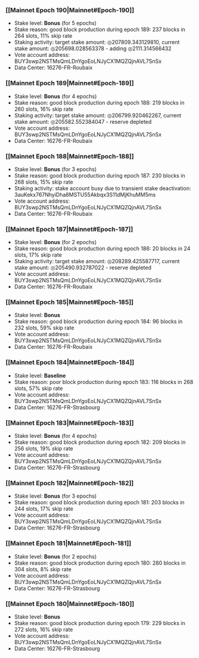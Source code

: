 ### [[Mainnet Epoch 190|Mainnet#Epoch-190]]
* Stake level: **Bonus** (for 5 epochs)
* Stake reason: good block production during epoch 189: 237 blocks in 264 slots, 11% skip rate
* Staking activity: target stake amount: ◎207809.343129810, current stake amount: ◎205698.028563378 - adding ◎2111.314566432
* Vote account address: BUY3swp2NSTMsQmLDnYgoEoLNJyCX1MQZQjnAVL7SnSx
* Data Center: 16276-FR-Roubaix
### [[Mainnet Epoch 189|Mainnet#Epoch-189]]
* Stake level: **Bonus** (for 4 epochs)
* Stake reason: good block production during epoch 188: 219 blocks in 260 slots, 16% skip rate
* Staking activity: target stake amount: ◎206799.920462267, current stake amount: ◎205582.552384047 - reserve depleted
* Vote account address: BUY3swp2NSTMsQmLDnYgoEoLNJyCX1MQZQjnAVL7SnSx
* Data Center: 16276-FR-Roubaix
### [[Mainnet Epoch 188|Mainnet#Epoch-188]]
* Stake level: **Bonus** (for 3 epochs)
* Stake reason: good block production during epoch 187: 230 blocks in 268 slots, 15% skip rate
* Staking activity: stake account busy due to transient stake deactivation: 3auKekx767NhyiDha8MSTU55Akbqx3S11dMjKhuMM5ms
* Vote account address: BUY3swp2NSTMsQmLDnYgoEoLNJyCX1MQZQjnAVL7SnSx
* Data Center: 16276-FR-Roubaix
### [[Mainnet Epoch 187|Mainnet#Epoch-187]]
* Stake level: **Bonus** (for 2 epochs)
* Stake reason: good block production during epoch 186: 20 blocks in 24 slots, 17% skip rate
* Staking activity: target stake amount: ◎208289.425587717, current stake amount: ◎205490.932787022 - reserve depleted
* Vote account address: BUY3swp2NSTMsQmLDnYgoEoLNJyCX1MQZQjnAVL7SnSx
* Data Center: 16276-FR-Roubaix
### [[Mainnet Epoch 185|Mainnet#Epoch-185]]
* Stake level: **Bonus**
* Stake reason: good block production during epoch 184: 96 blocks in 232 slots, 59% skip rate
* Vote account address: BUY3swp2NSTMsQmLDnYgoEoLNJyCX1MQZQjnAVL7SnSx
* Data Center: 16276-FR-Roubaix
### [[Mainnet Epoch 184|Mainnet#Epoch-184]]
* Stake level: **Baseline**
* Stake reason: poor block production during epoch 183: 116 blocks in 268 slots, 57% skip rate 
* Vote account address: BUY3swp2NSTMsQmLDnYgoEoLNJyCX1MQZQjnAVL7SnSx
* Data Center: 16276-FR-Strasbourg
### [[Mainnet Epoch 183|Mainnet#Epoch-183]]
* Stake level: **Bonus** (for 4 epochs)
* Stake reason: good block production during epoch 182: 209 blocks in 256 slots, 19% skip rate
* Vote account address: BUY3swp2NSTMsQmLDnYgoEoLNJyCX1MQZQjnAVL7SnSx
* Data Center: 16276-FR-Strasbourg
### [[Mainnet Epoch 182|Mainnet#Epoch-182]]
* Stake level: **Bonus** (for 3 epochs)
* Stake reason: good block production during epoch 181: 203 blocks in 244 slots, 17% skip rate
* Vote account address: BUY3swp2NSTMsQmLDnYgoEoLNJyCX1MQZQjnAVL7SnSx
* Data Center: 16276-FR-Strasbourg
### [[Mainnet Epoch 181|Mainnet#Epoch-181]]
* Stake level: **Bonus** (for 2 epochs)
* Stake reason: good block production during epoch 180: 280 blocks in 304 slots, 8% skip rate
* Vote account address: BUY3swp2NSTMsQmLDnYgoEoLNJyCX1MQZQjnAVL7SnSx
* Data Center: 16276-FR-Strasbourg
### [[Mainnet Epoch 180|Mainnet#Epoch-180]]
* Stake level: **Bonus**
* Stake reason: good block production during epoch 179: 229 blocks in 272 slots, 16% skip rate
* Vote account address: BUY3swp2NSTMsQmLDnYgoEoLNJyCX1MQZQjnAVL7SnSx
* Data Center: 16276-FR-Strasbourg